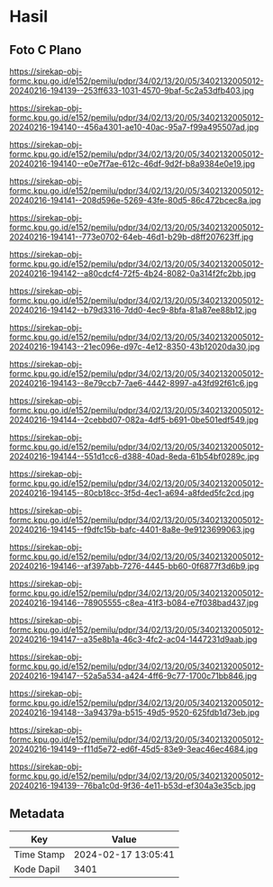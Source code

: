 # Hasil

## Foto C Plano

https://sirekap-obj-formc.kpu.go.id/e152/pemilu/pdpr/34/02/13/20/05/3402132005012-20240216-194139--253ff633-1031-4570-9baf-5c2a53dfb403.jpg

https://sirekap-obj-formc.kpu.go.id/e152/pemilu/pdpr/34/02/13/20/05/3402132005012-20240216-194140--456a4301-ae10-40ac-95a7-f99a495507ad.jpg

https://sirekap-obj-formc.kpu.go.id/e152/pemilu/pdpr/34/02/13/20/05/3402132005012-20240216-194140--e0e7f7ae-612c-46df-9d2f-b8a9384e0e19.jpg

https://sirekap-obj-formc.kpu.go.id/e152/pemilu/pdpr/34/02/13/20/05/3402132005012-20240216-194141--208d596e-5269-43fe-80d5-86c472bcec8a.jpg

https://sirekap-obj-formc.kpu.go.id/e152/pemilu/pdpr/34/02/13/20/05/3402132005012-20240216-194141--773e0702-64eb-46d1-b29b-d8ff207623ff.jpg

https://sirekap-obj-formc.kpu.go.id/e152/pemilu/pdpr/34/02/13/20/05/3402132005012-20240216-194142--a80cdcf4-72f5-4b24-8082-0a314f2fc2bb.jpg

https://sirekap-obj-formc.kpu.go.id/e152/pemilu/pdpr/34/02/13/20/05/3402132005012-20240216-194142--b79d3316-7dd0-4ec9-8bfa-81a87ee88b12.jpg

https://sirekap-obj-formc.kpu.go.id/e152/pemilu/pdpr/34/02/13/20/05/3402132005012-20240216-194143--21ec096e-d97c-4e12-8350-43b12020da30.jpg

https://sirekap-obj-formc.kpu.go.id/e152/pemilu/pdpr/34/02/13/20/05/3402132005012-20240216-194143--8e79ccb7-7ae6-4442-8997-a43fd92f61c6.jpg

https://sirekap-obj-formc.kpu.go.id/e152/pemilu/pdpr/34/02/13/20/05/3402132005012-20240216-194144--2cebbd07-082a-4df5-b691-0be501edf549.jpg

https://sirekap-obj-formc.kpu.go.id/e152/pemilu/pdpr/34/02/13/20/05/3402132005012-20240216-194144--551d1cc6-d388-40ad-8eda-61b54bf0289c.jpg

https://sirekap-obj-formc.kpu.go.id/e152/pemilu/pdpr/34/02/13/20/05/3402132005012-20240216-194145--80cb18cc-3f5d-4ec1-a694-a8fded5fc2cd.jpg

https://sirekap-obj-formc.kpu.go.id/e152/pemilu/pdpr/34/02/13/20/05/3402132005012-20240216-194145--f9dfc15b-bafc-4401-8a8e-9e9123699063.jpg

https://sirekap-obj-formc.kpu.go.id/e152/pemilu/pdpr/34/02/13/20/05/3402132005012-20240216-194146--af397abb-7276-4445-bb60-0f6877f3d6b9.jpg

https://sirekap-obj-formc.kpu.go.id/e152/pemilu/pdpr/34/02/13/20/05/3402132005012-20240216-194146--78905555-c8ea-41f3-b084-e7f038bad437.jpg

https://sirekap-obj-formc.kpu.go.id/e152/pemilu/pdpr/34/02/13/20/05/3402132005012-20240216-194147--a35e8b1a-46c3-4fc2-ac04-1447231d9aab.jpg

https://sirekap-obj-formc.kpu.go.id/e152/pemilu/pdpr/34/02/13/20/05/3402132005012-20240216-194147--52a5a534-a424-4ff6-9c77-1700c71bb846.jpg

https://sirekap-obj-formc.kpu.go.id/e152/pemilu/pdpr/34/02/13/20/05/3402132005012-20240216-194148--3a94379a-b515-49d5-9520-625fdb1d73eb.jpg

https://sirekap-obj-formc.kpu.go.id/e152/pemilu/pdpr/34/02/13/20/05/3402132005012-20240216-194149--f11d5e72-ed6f-45d5-83e9-3eac46ec4684.jpg

https://sirekap-obj-formc.kpu.go.id/e152/pemilu/pdpr/34/02/13/20/05/3402132005012-20240216-194139--76ba1c0d-9f36-4e11-b53d-ef304a3e35cb.jpg


## Metadata

| Key        | Value               |
| ---------- | ------------------- |
| Time Stamp | 2024-02-17 13:05:41 |
| Kode Dapil | 3401                |



